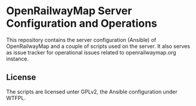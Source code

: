 # OpenRailwayMap Server Configuration and Operations

This repository contains the server configuration (Ansible) of OpenRailwayMap and a couple of
scripts used on the server. It also serves as issue tracker for operational issues related to
openrailwaymap.org instance.

## License

The scripts are licensed unter GPLv2, the Ansible configuration under WTFPL.
